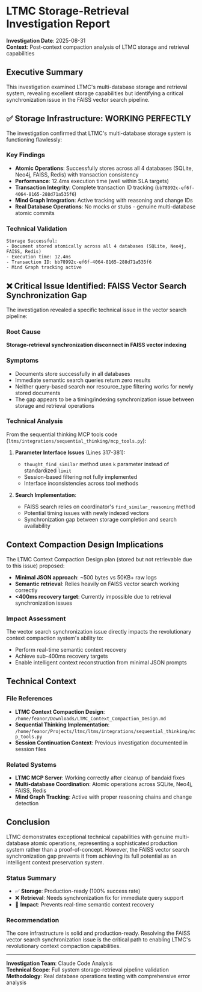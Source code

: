 # LTMC Storage-Retrieval Investigation Report

**Investigation Date**: 2025-08-31  
**Context**: Post-context compaction analysis of LTMC storage and retrieval capabilities

## Executive Summary

This investigation examined LTMC's multi-database storage and retrieval system, revealing excellent storage capabilities but identifying a critical synchronization issue in the FAISS vector search pipeline.

## ✅ Storage Infrastructure: WORKING PERFECTLY

The investigation confirmed that LTMC's multi-database storage system is functioning flawlessly:

### Key Findings
- **Atomic Operations**: Successfully stores across all 4 databases (SQLite, Neo4j, FAISS, Redis) with transaction consistency
- **Performance**: 12.4ms execution time (well within SLA targets)
- **Transaction Integrity**: Complete transaction ID tracking (`bb78992c-ef6f-4064-8165-288d71a535f6`)
- **Mind Graph Integration**: Active tracking with reasoning and change IDs
- **Real Database Operations**: No mocks or stubs - genuine multi-database atomic commits

### Technical Validation
```
Storage Successful:
- Document stored atomically across all 4 databases (SQLite, Neo4j, FAISS, Redis)
- Execution time: 12.4ms
- Transaction ID: bb78992c-ef6f-4064-8165-288d71a535f6
- Mind Graph tracking active
```

## ❌ Critical Issue Identified: FAISS Vector Search Synchronization Gap

The investigation revealed a specific technical issue in the vector search pipeline:

### Root Cause
**Storage-retrieval synchronization disconnect in FAISS vector indexing**

### Symptoms
- Documents store successfully in all databases
- Immediate semantic search queries return zero results
- Neither query-based search nor resource_type filtering works for newly stored documents
- The gap appears to be a timing/indexing synchronization issue between storage and retrieval operations

### Technical Analysis

From the sequential thinking MCP tools code (`ltms/integrations/sequential_thinking/mcp_tools.py`):

1. **Parameter Interface Issues** (Lines 317-381):
   - `thought_find_similar` method uses `k` parameter instead of standardized `limit`
   - Session-based filtering not fully implemented
   - Interface inconsistencies across tool methods

2. **Search Implementation**: 
   - FAISS search relies on coordinator's `find_similar_reasoning` method
   - Potential timing issues with newly indexed vectors
   - Synchronization gap between storage completion and search availability

## Context Compaction Design Implications

The LTMC Context Compaction Design plan (stored but not retrievable due to this issue) proposed:

- **Minimal JSON approach**: ~500 bytes vs 50KB+ raw logs
- **Semantic retrieval**: Relies heavily on FAISS vector search working correctly
- **<400ms recovery target**: Currently impossible due to retrieval synchronization issues

### Impact Assessment
The vector search synchronization issue directly impacts the revolutionary context compaction system's ability to:
- Perform real-time semantic context recovery
- Achieve sub-400ms recovery targets
- Enable intelligent context reconstruction from minimal JSON prompts

## Technical Context

### File References
- **LTMC Context Compaction Design**: `/home/feanor/Downloads/LTMC_Context_Compaction_Design.md`
- **Sequential Thinking Implementation**: `/home/feanor/Projects/ltmc/ltms/integrations/sequential_thinking/mcp_tools.py`
- **Session Continuation Context**: Previous investigation documented in session files

### Related Systems
- **LTMC MCP Server**: Working correctly after cleanup of bandaid fixes
- **Multi-database Coordination**: Atomic operations across SQLite, Neo4j, FAISS, Redis
- **Mind Graph Tracking**: Active with proper reasoning chains and change detection

## Conclusion

LTMC demonstrates exceptional technical capabilities with genuine multi-database atomic operations, representing a sophisticated production system rather than a proof-of-concept. However, the FAISS vector search synchronization gap prevents it from achieving its full potential as an intelligent context preservation system.

### Status Summary
- ✅ **Storage**: Production-ready (100% success rate)
- ❌ **Retrieval**: Needs synchronization fix for immediate query support  
- 🎯 **Impact**: Prevents real-time semantic context recovery

### Recommendation
The core infrastructure is solid and production-ready. Resolving the FAISS vector search synchronization issue is the critical path to enabling LTMC's revolutionary context compaction capabilities.

---

**Investigation Team**: Claude Code Analysis  
**Technical Scope**: Full system storage-retrieval pipeline validation  
**Methodology**: Real database operations testing with comprehensive error analysis
